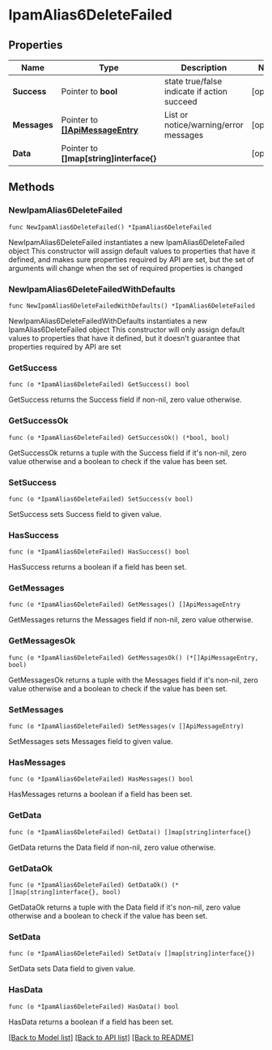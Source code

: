 # IpamAlias6DeleteFailed

## Properties

Name | Type | Description | Notes
------------ | ------------- | ------------- | -------------
**Success** | Pointer to **bool** | state true/false indicate if action succeed | [optional] 
**Messages** | Pointer to [**[]ApiMessageEntry**](ApiMessageEntry.md) | List or notice/warning/error messages | [optional] 
**Data** | Pointer to **[]map[string]interface{}** |  | [optional] 

## Methods

### NewIpamAlias6DeleteFailed

`func NewIpamAlias6DeleteFailed() *IpamAlias6DeleteFailed`

NewIpamAlias6DeleteFailed instantiates a new IpamAlias6DeleteFailed object
This constructor will assign default values to properties that have it defined,
and makes sure properties required by API are set, but the set of arguments
will change when the set of required properties is changed

### NewIpamAlias6DeleteFailedWithDefaults

`func NewIpamAlias6DeleteFailedWithDefaults() *IpamAlias6DeleteFailed`

NewIpamAlias6DeleteFailedWithDefaults instantiates a new IpamAlias6DeleteFailed object
This constructor will only assign default values to properties that have it defined,
but it doesn't guarantee that properties required by API are set

### GetSuccess

`func (o *IpamAlias6DeleteFailed) GetSuccess() bool`

GetSuccess returns the Success field if non-nil, zero value otherwise.

### GetSuccessOk

`func (o *IpamAlias6DeleteFailed) GetSuccessOk() (*bool, bool)`

GetSuccessOk returns a tuple with the Success field if it's non-nil, zero value otherwise
and a boolean to check if the value has been set.

### SetSuccess

`func (o *IpamAlias6DeleteFailed) SetSuccess(v bool)`

SetSuccess sets Success field to given value.

### HasSuccess

`func (o *IpamAlias6DeleteFailed) HasSuccess() bool`

HasSuccess returns a boolean if a field has been set.

### GetMessages

`func (o *IpamAlias6DeleteFailed) GetMessages() []ApiMessageEntry`

GetMessages returns the Messages field if non-nil, zero value otherwise.

### GetMessagesOk

`func (o *IpamAlias6DeleteFailed) GetMessagesOk() (*[]ApiMessageEntry, bool)`

GetMessagesOk returns a tuple with the Messages field if it's non-nil, zero value otherwise
and a boolean to check if the value has been set.

### SetMessages

`func (o *IpamAlias6DeleteFailed) SetMessages(v []ApiMessageEntry)`

SetMessages sets Messages field to given value.

### HasMessages

`func (o *IpamAlias6DeleteFailed) HasMessages() bool`

HasMessages returns a boolean if a field has been set.

### GetData

`func (o *IpamAlias6DeleteFailed) GetData() []map[string]interface{}`

GetData returns the Data field if non-nil, zero value otherwise.

### GetDataOk

`func (o *IpamAlias6DeleteFailed) GetDataOk() (*[]map[string]interface{}, bool)`

GetDataOk returns a tuple with the Data field if it's non-nil, zero value otherwise
and a boolean to check if the value has been set.

### SetData

`func (o *IpamAlias6DeleteFailed) SetData(v []map[string]interface{})`

SetData sets Data field to given value.

### HasData

`func (o *IpamAlias6DeleteFailed) HasData() bool`

HasData returns a boolean if a field has been set.


[[Back to Model list]](../README.md#documentation-for-models) [[Back to API list]](../README.md#documentation-for-api-endpoints) [[Back to README]](../README.md)


